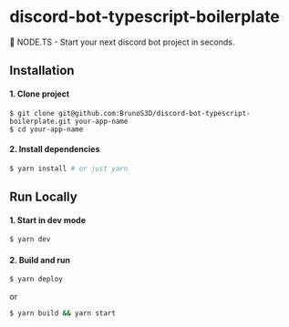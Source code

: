 # discord-bot-typescript-boilerplate

 🤖 NODE.TS - Start your next discord bot project in seconds.

## Installation

#### 1. Clone project

```
$ git clone git@github.com:BrunoS3D/discord-bot-typescript-boilerplate.git your-app-name
$ cd your-app-name
```

#### 2. Install dependencies

```sh
$ yarn install # or just yarn
```


## Run Locally

#### 1. Start in dev mode

```sh
$ yarn dev
```

#### 2. Build and run

```sh
$ yarn deploy
```

or

```sh
$ yarn build && yarn start
```
